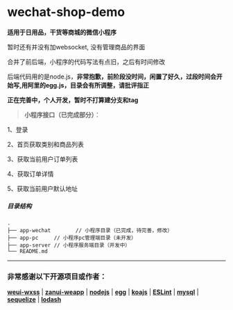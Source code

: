 # wechat-shop-demo

**适用于日用品，干货等商城的微信小程序**

暂时还有并没有加websocket, 没有管理商品的界面

合并了前后端，小程序的代码写法有点旧，之后有时间修改

后端代码用的是node.js，**非常抱歉，前阶段没时间，闲置了好久，过段时间会开始写,用阿里的egg.js，目录会有所调整，请批评指正**

**正在完善中，个人开发，暂时不打算建分支和tag**


> **小程序接口（已完成部分）**：

1、登录

2、首页获取类别和商品列表

3、获取当前用户订单列表

4、获取订单详情

5、获取当前用户默认地址

##### 目录结构

```
.
├── app-wechat        // 小程序目录（已完成，待完善，修改）
├── app-pc     // 小程序pc管理端目录（未开发）
├── app-server // 小程序服务端目录（开发中）
└── README.md
```

***

### 非常感谢以下开源项目或作者：

[**weui-wxss**](https://github.com/Tencent/weui-wxss) | [**zanui-weapp**](https://github.com/youzan/zanui-weapp) | [**nodejs**](https://github.com/nodejs) | [**egg**](https://github.com/eggjs/egg) | [**koajs**](https://github.com/koajs) | [**ESLint**](https://github.com/eslint) | [**mysql**](https://github.com/mysqljs/mysql) | [**sequelize**](https://github.com/sequelize/sequelize) | [**lodash**](https://github.com/lodash/lodash)
